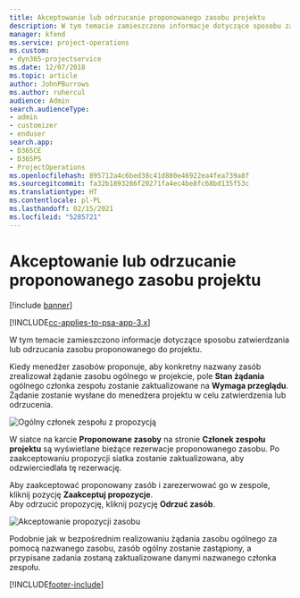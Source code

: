```yaml
---
title: Akceptowanie lub odrzucanie proponowanego zasobu projektu
description: W tym temacie zamieszczono informacje dotyczące sposobu zatwierdzania lub odrzucania zasobu proponowanego do projektu.
manager: kfend
ms.service: project-operations
ms.custom:
- dyn365-projectservice
ms.date: 12/07/2018
ms.topic: article
author: JohnPBurrows
ms.author: ruhercul
audience: Admin
search.audienceType:
- admin
- customizer
- enduser
search.app:
- D365CE
- D365PS
- ProjectOperations
ms.openlocfilehash: 895712a4c6bed38c41d880e46922ea4fea739a8f
ms.sourcegitcommit: fa32b1893286f20271fa4ec4be8fc68bd135f53c
ms.translationtype: HT
ms.contentlocale: pl-PL
ms.lasthandoff: 02/15/2021
ms.locfileid: "5285721"
---
```

# <a name="accept-or-reject-a-proposed-project-resource"></a>Akceptowanie lub odrzucanie proponowanego zasobu projektu

[!include [banner](../includes/psa-now-project-operations.md)]

[!INCLUDE[cc-applies-to-psa-app-3.x](../includes/cc-applies-to-psa-app-3x.md)]

W tym temacie zamieszczono informacje dotyczące sposobu zatwierdzania lub odrzucania zasobu proponowanego do projektu.

Kiedy menedżer zasobów proponuje, aby konkretny nazwany zasób zrealizował żądanie zasobu ogólnego w projekcie, pole **Stan żądania** ogólnego członka zespołu zostanie zaktualizowane na **Wymaga przeglądu**. Żądanie zostanie wysłane do menedżera projektu w celu zatwierdzenia lub odrzucenia.

![Ogólny członek zespołu z propozycją](media/RM-how-to-19.png)

W siatce na karcie **Proponowane zasoby** na stronie **Członek zespołu projektu** są wyświetlane bieżące rezerwacje proponowanego zasobu. Po zaakceptowaniu propozycji siatka zostanie zaktualizowana, aby odzwierciedlała tę rezerwację. 

Aby zaakceptować proponowany zasób i zarezerwować go w zespole, kliknij pozycję **Zaakceptuj propozycje**.  
Aby odrzucić propozycję, kliknij pozycję **Odrzuć zasób**.

![Akceptowanie propozycji zasobu](media/RM-how-to-20.png) 

Podobnie jak w bezpośrednim realizowaniu żądania zasobu ogólnego za pomocą nazwanego zasobu, zasób ogólny zostanie zastąpiony, a przypisane zadania zostaną zaktualizowane danymi nazwanego członka zespołu.


[!INCLUDE[footer-include](../includes/footer-banner.md)]